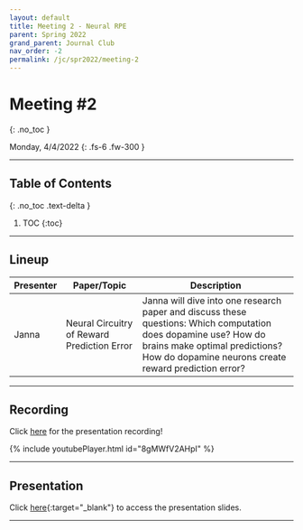 ```yaml
---
layout: default
title: Meeting 2 - Neural RPE
parent: Spring 2022
grand_parent: Journal Club
nav_order: -2
permalink: /jc/spr2022/meeting-2
---
```


# Meeting #2
{: .no_toc }

Monday, 4/4/2022
{: .fs-6 .fw-300 }

---

## Table of Contents
{: .no_toc .text-delta }

1. TOC
{:toc}

---


## Lineup

| Presenter | Paper/Topic | Description |
| --- | --- | --- |
| Janna | Neural Circuitry of Reward Prediction Error | Janna will dive into one research paper and discuss these questions: Which computation does dopamine use? How do brains make optimal predictions? How do dopamine neurons create reward prediction error? |

---

## Recording
Click [here](https://drive.google.com/file/d/13rzFbvtSzko1a9hhUA7KpgQL74H4Dvwf/view?usp=sharing) for the presentation recording!

{% include youtubePlayer.html id="8gMWfV2AHpI" %}

---

## Presentation
Click [here](https://www.canva.com/design/DAE8EI-Gxtw/IjwU2OS72nlLAl1979iO9A/view?utm_content=DAE8EI-Gxtw&utm_campaign=designshare&utm_medium=link2&utm_source=sharebutton){:target="_blank"} to access the presentation slides.

---

